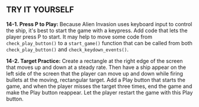 
TRY IT YOURSELF
---------------

<a id="#ch14exe1"></a>**14-1. Press P to Play:** Because Alien Invasion uses
keyboard input to control the ship, it's best to start the game with a
keypress. Add code that lets the player press P to start. It may help to
move some code from `check_play_button()` to a
`start_game()` function that can be called from both
`check_play_button()` and `check_keydown_events()`.

<a id="#ch14exe2"></a>**14-2. Target Practice:** Create a rectangle at the right
edge of the screen that moves up and down at a steady rate. Then have a
ship appear on the left side of the screen that the player can move up
and down while firing bullets at the moving, rectangular target. Add a
Play button that starts the game, and when the player misses the target
three times, end the game and make the Play button reappear. Let the
player restart the game with this Play button.
